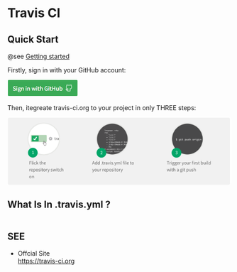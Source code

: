 #	Travis CI

##	Quick Start

@see [Getting started](https://docs.travis-ci.com/user/getting-started)

Firstly, sign in with your GitHub account:

![sign in with GitHub](./img/signin.png)

Then, itegreate travis-ci.org to your project in only THREE steps:

![three steps to integrate travis-ci.org to your project](./img/integrate.png)

##	What Is In .travis.yml ?

```yml

```

##	SEE

*	Offcial Site  
	https://travis-ci.org
